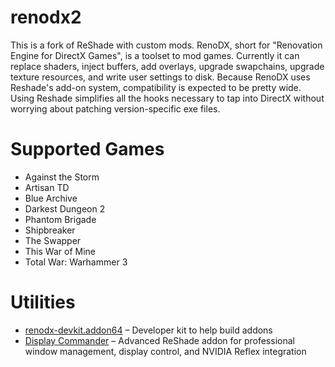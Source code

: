 # renodx2
This is a fork of ReShade with custom mods. RenoDX, short for "Renovation Engine for DirectX Games", is a toolset to mod games. Currently it can replace shaders, inject buffers, add overlays, upgrade swapchains, upgrade texture resources, and write user settings to disk. Because RenoDX uses Reshade's add-on system, compatibility is expected to be pretty wide. Using Reshade simplifies all the hooks necessary to tap into DirectX without worrying about patching version-specific exe files.

# Supported Games

* Against the Storm
* Artisan TD
* Blue Archive
* Darkest Dungeon 2
* Phantom Brigade
* Shipbreaker
* The Swapper
* This War of Mine
* Total War: Warhammer 3

# Utilities

* [renodx-devkit.addon64](https://clshortfuse.github.io/renodx/renodx-devkit.addon64) &ndash; Developer kit to help build addons
* [Display Commander](https://github.com/pmnoxx/reshade-display-commander/tree/main) &ndash; Advanced ReShade addon for professional window management, display control, and NVIDIA Reflex integration

